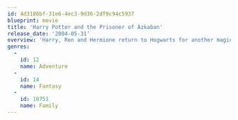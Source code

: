 ```yaml
---
id: 4d3186bf-31e6-4ec3-9d36-2df9c94c5937
blueprint: movie
title: 'Harry Potter and the Prisoner of Azkaban'
release_date: '2004-05-31'
overview: 'Harry, Ron and Hermione return to Hogwarts for another magic-filled year. Harry comes face to face with danger yet again, this time in the form of escaped convict, Sirius Black – and turns to sympathetic Professor Lupin for help.'
genres:
  -
    id: 12
    name: Adventure
  -
    id: 14
    name: Fantasy
  -
    id: 10751
    name: Family
---
```

